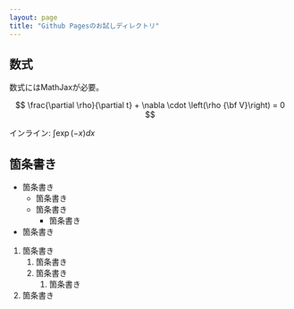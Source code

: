 ```yaml
---
layout: page
title: "Github Pagesのお試しディレクトリ"
---
```


<script src="https://polyfill.io/v3/polyfill.min.js?features=es6"></script>
<script id="MathJax-script" async src="https://cdn.jsdelivr.net/npm/mathjax@3/es5/tex-mml-chtml.js"></script>

## 数式

数式にはMathJaxが必要。

$$
\frac{\partial \rho}{\partial t} + \nabla \cdot \left(\rho {\bf V}\right) = 0
$$

インライン: $\int \exp(-x) dx$

## 箇条書き

- 箇条書き
  - 箇条書き
  - 箇条書き
    - 箇条書き
- 箇条書き

1. 箇条書き
   1. 箇条書き
   2. 箇条書き
      1. 箇条書き
2. 箇条書き
